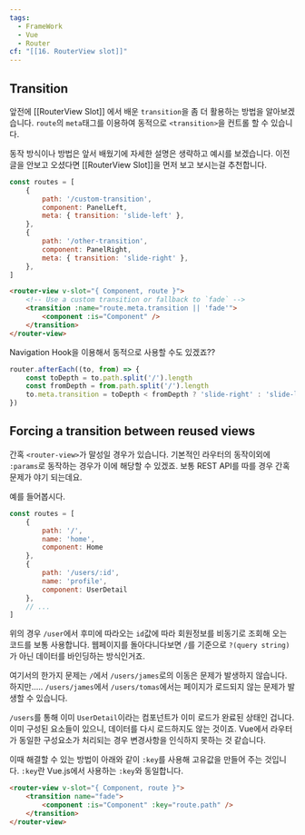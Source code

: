 ```yaml
---
tags:
  - FrameWork
  - Vue
  - Router
cf: "[[16. RouterView slot]]"
---
```

## Transition
앞전에 [[RouterView Slot]] 에서 배운 `transition`을 좀 더 활용하는 방법을 알아보겠습니다.
`route`의 `meta`태그를 이용하여 동적으로 `<transition>`을 컨트롤 할 수 있습니다.

동작 방식이나 방법은 앞서 배웠기에 자세한 설명은 생략하고 예시를 보겠습니다.
이전 글을 안보고 오셨다면 [[RouterView Slot]]을 먼저 보고 보시는걸 추천합니다.

```javascript title:"/src/router/index.js"
const routes = [
    {
        path: '/custom-transition',
        component: PanelLeft,
        meta: { transition: 'slide-left' },
    },
    {
        path: '/other-transition',
        component: PanelRight,
        meta: { transition: 'slide-right' },
    },
]
```

```html
<router-view v-slot="{ Component, route }">
    <!-- Use a custom transition or fallback to `fade` -->
    <transition :name="route.meta.transition || 'fade'">
        <component :is="Component" />
    </transition>
</router-view>
```

Navigation Hook을 이용해서 동적으로 사용할 수도 있겠죠??

```javascript title:"/src/router/index.js"
router.afterEach((to, from) => {
    const toDepth = to.path.split('/').length
    const fromDepth = from.path.split('/').length
    to.meta.transition = toDepth < fromDepth ? 'slide-right' : 'slide-left'
})
```

## Forcing a transition between reused views
간혹 `<router-view>`가 말성일 경우가 있습니다.
기본적인 라우터의 동작이외에 `:params`로 동작하는 경우가 이에 해당할 수 있겠죠.
보통 REST API를 따를 경우 간혹 문제가 야기 되는데요.

예를 들어봅시다.

```javascript title:"/src/router/index.js"
const routes = [
    {
        path: '/',
        name: 'home',
        component: Home
    },
    {
        path: '/users/:id',
        name: 'profile',
        component: UserDetail
    },
    // ...
]
```

위의 경우 `/user`에서 후미에 따라오는 `id`값에 따라 회원정보를 비동기로 조회해 오는 코드를 보통 사용합니다.
웹페이지를 돌아다니다보면 `/`를 기준으로 `?(query string)`가 아닌 데이터를 바인딩하는 방식인거죠.

여기서의 한가지 문제는 `/`에서 `/users/james`로의 이동은 문제가 발생하지 않습니다.
하지만..... `/users/james`에서 `/users/tomas`에서는 페이지가 로드되지 않는 문제가 발생할 수 있습니다.

`/users`를 통해 이미 `UserDetail`이라는 컴포넌트가 이미 로드가 완료된 상태인 겁니다.
이미 구성된 요소들이 있으니, 데이터를 다시 로드하지도 않는 것이죠.
Vue에서 라우터가 동일한 구성요소가 처리되는 경우 변경사항을 인식하지 못하는 것 같습니다. 

이때 해결할 수 있는 방법이 아래와 같이 `:key`를 사용해 고유값을 만들어 주는 것입니다.
`:key`란 Vue.js에서 사용하는 `:key`와 동일합니다.

```html
<router-view v-slot="{ Component, route }">
    <transition name="fade">
        <component :is="Component" :key="route.path" />
    </transition>
</router-view>
```